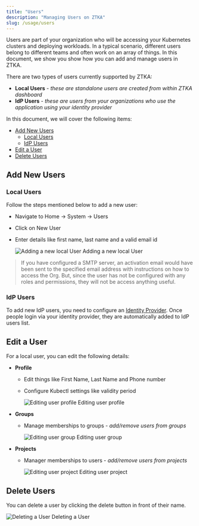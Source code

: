 ```yaml
---
title: "Users"
description: "Managing Users on ZTKA"
slug: /usage/users
---
```


Users are part of your organization who will be accessing your Kubernetes clusters and deploying workloads. In a typical scenario, different users belong to different teams and often work on an array of things. In this document, we show you show how you can add and manage users in ZTKA.

There are two types of users currently supported by ZTKA:

- **Local Users** - *these are standalone users are created from within ZTKA dashboard*
- **IdP Users** - *these are users from your organizations who use the application using your identity provider*

In this document, we will cover the following items:

- [Add New Users](#add-new-users)
  - [Local Users](#local-users)
  - [IdP Users](#idp-users)
- [Edit a User](#edit-a-user)
- [Delete Users](#delete-users)

## Add New Users

### Local Users

Follow the steps mentioned below to add a new user:

- Navigate to Home -> System -> Users
- Click on New User
- Enter details like first name, last name and a valid email id

    <img src="/img/docs/user-add.png" alt="Adding a new local User" />
    Adding a new local User

> If you have configured a SMTP server, an activation email would have been sent to the specified email address with instructions on how to access the Org.
But, since the user has not be configured with any roles and permissions, they will not be access anything useful.

### IdP Users

To add new IdP users, you need to configure an [Identity Provider](../sso/sso). Once people login via your identity provider, they are automatically added to IdP users list.

## Edit a User

For a local user, you can edit the following details:

- **Profile**
  - Edit things like First Name, Last Name and Phone number
  - Configure Kubectl settings like validity period

    <img src="/img/docs/user-edit-profile.png" alt="Editing user profile" />
    Editing user profile

- **Groups**
  - Manage memberships to groups - *add/remove users from groups*

    <img src="/img/docs/user-edit-group.png" alt="Editing user group" />
    Editing user group

- **Projects**
  - Manager memberships to users - *add/remove users from projects*

    <img src="/img/docs/user-edit-project.png" alt="Editing user project" />
    Editing user project

## Delete Users

You can delete a user by clicking the delete button in front of their name.

<img src="/img/docs/user-delete.png" alt="Deleting a User" />
Deleting a User
